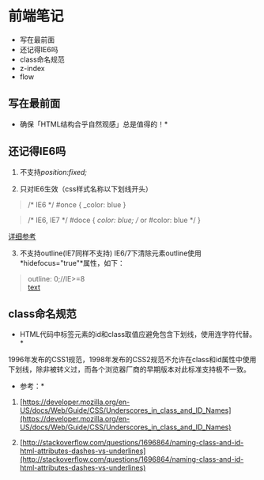 # 前端笔记 #
- 写在最前面
- 还记得IE6吗
- class命名规范
- z-index
- flow

## 写在最前面 ##
* 确保「HTML结构合乎自然观感」总是值得的！*

## 还记得IE6吗 ##

1. 不支持*position:fixed;*

2. 只对IE6生效（css样式名称以下划线开头）

>    /* IE6 */
>    #once { _color: blue }

>    /* IE6, IE7 */
>    #doce { *color: blue; /* or #color: blue */ }

[详细参考](http://www.paulirish.com/2009/browser-specific-css-hacks/) 

3. 不支持outline(IE7同样不支持)
IE6/7下清除元素outline使用*hidefocus="true"*属性，如下：

>    outline: 0;//IE>=8    
>    <a href="http://xxx" hidefocus="true">text</a><!--IE6/7-->


## class命名规范 ##

* HTML代码中标签元素的id和class取值应避免包含下划线，使用连字符代替。*

1996年发布的CSS1规范，1998年发布的CSS2规范不允许在class和id属性中使用下划线，除非被转义过，而各个浏览器厂商的早期版本对此标准支持极不一致。

* 参考：*
1. [https://developer.mozilla.org/en-US/docs/Web/Guide/CSS/Underscores_in_class_and_ID_Names](https://developer.mozilla.org/en-US/docs/Web/Guide/CSS/Underscores_in_class_and_ID_Names)

2. [http://stackoverflow.com/questions/1696864/naming-class-and-id-html-attributes-dashes-vs-underlines](http://stackoverflow.com/questions/1696864/naming-class-and-id-html-attributes-dashes-vs-underlines)


